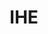 ---
title: IHE
crosslinks:
- Minions
- nocontext
- Hiphopcirclejerk
- JARMEDIA
- me_irl
- pics
- furry_irl
- copypasta
- gatekeeping
- AskReddit
---